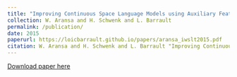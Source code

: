 ```yaml
---
title: "Improving Continuous Space Language Models using Auxiliary Features"
collection: W. Aransa and H. Schwenk and L. Barrault
permalink: /publication/
date: 2015
paperurl: https://loicbarrault.github.io/papers/aransa_iwslt2015.pdf
citation: W. Aransa and H. Schwenk and L. Barrault "Improving Continuous Space Language Models using Auxiliary Features" <i>, International Workshop on Spoken Language Translation (IWSLT'15) 
---
```

[Download paper here](https://loicbarrault.github.io/papers/aransa_iwslt2015.pdf)